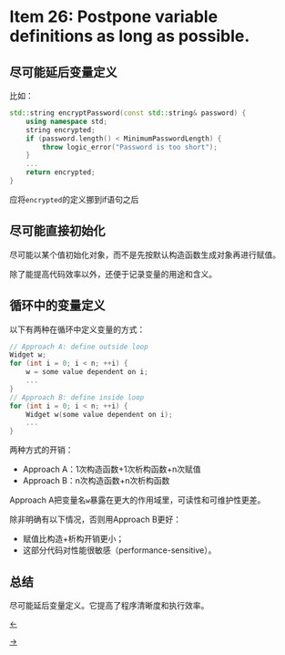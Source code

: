 # Item 26: Postpone variable definitions as long as possible.

## 尽可能延后变量定义

比如：

```cpp
std::string encryptPassword(const std::string& password) {
    using namespace std;
    string encrypted;
    if (password.length() < MinimumPasswordLength) {
        throw logic_error("Password is too short");
    }
    ...
    return encrypted;
}
```

应将`encrypted`的定义挪到if语句之后

## 尽可能直接初始化

尽可能以某个值初始化对象，而不是先按默认构造函数生成对象再进行赋值。

除了能提高代码效率以外，还便于记录变量的用途和含义。

## 循环中的变量定义

以下有两种在循环中定义变量的方式：

```cpp
// Approach A: define outside loop
Widget w;
for (int i = 0; i < n; ++i) {
    w = some value dependent on i;
    ...
}
// Approach B: define inside loop
for (int i = 0; i < n; ++i) {
    Widget w(some value dependent on i);
    ...
}
```

两种方式的开销：

- Approach A：1次构造函数+1次析构函数+n次赋值
- Approach B：n次构造函数+n次析构函数

Approach A把变量名`w`暴露在更大的作用域里，可读性和可维护性更差。

除非明确有以下情况，否则用Approach B更好：

- 赋值比构造+析构开销更小；
- 这部分代码对性能很敏感（performance-sensitive）。

## 总结

尽可能延后变量定义。它提高了程序清晰度和执行效率。

<a href="../Item%2025"><-</a>

<a href="../Item%2027">-></a>
